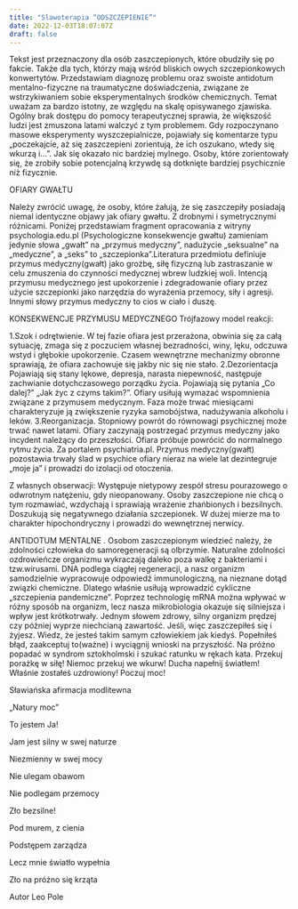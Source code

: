 ```yaml
---
title: "Slawoterapia “ODSZCZEPIENIE”"
date: 2022-12-03T18:07:07Z
draft: false
---
```


Tekst jest przeznaczony dla osób zaszczepionych, które obudziły się po fakcie. Także dla tych, którzy mają wśród bliskich owych szczepionkowych konwertytów. Przedstawiam diagnozę problemu oraz swoiste antidotum mentalno-fizyczne na traumatyczne doświadczenia, związane ze wstrzykiwaniem sobie eksperymentalnych środków chemicznych. Temat uważam za bardzo istotny, ze względu na skalę opisywanego zjawiska. Ogólny brak dostępu do pomocy terapeutycznej sprawia, że większość ludzi jest zmuszona latami walczyć z tym problemem. Gdy rozpoczynano masowe eksperymenty wyszczepialnicze, pojawiały się komentarze typu „poczekajcie, aż się zaszczepieni zorientują, że ich oszukano, wtedy się wkurzą i…”. Jak się okazało nic bardziej mylnego. Osoby, które zorientowały się, że zrobiły sobie potencjalną krzywdę są dotknięte bardziej psychicznie niż fizycznie.


OFIARY GWAŁTU

Należy zwrócić uwagę, że osoby, które żałują, że się zaszczepiły posiadają niemal identyczne objawy jak ofiary gwałtu. Z drobnymi i symetrycznymi różnicami. Poniżej przedstawiam fragment opracowania z witryny psychologia.edu.pl (Psychologiczne konsekwencje gwałtu) zamieniam jedynie słowa „gwałt” na „przymus medyczny”, nadużycie „seksualne” na „medyczne”, a „seks” to „szczepionka”.Literatura przedmiotu definiuje przymus medyczny(gwałt) jako groźbę, siłę fizyczną lub zastraszanie w celu zmuszenia do czynności medycznej wbrew ludzkiej woli. Intencją przymusu medycznego jest upokorzenie i zdegradowanie ofiary przez użycie szczepionki jako narzędzia do wyrażenia przemocy, siły i agresji. Innymi słowy przymus medyczny to cios w ciało i duszę.


KONSEKWENCJE PRZYMUSU MEDYCZNEGO Trójfazowy model reakcji:

1.Szok i odrętwienie. W tej fazie ofiara jest przerażona, obwinia się za całą sytuację, zmaga się z poczuciem własnej bezradności, winy, lęku, odczuwa wstyd i głębokie upokorzenie. Czasem wewnętrzne mechanizmy obronne sprawiają, że ofiara zachowuje się jakby nic się nie stało. 2.Dezorientacja Pojawiają się stany lękowe, depresja, narasta niepewność, następuje zachwianie dotychczasowego porządku życia. Pojawiają się pytania „Co dalej?” „Jak życ z czyms takim?”. Ofiary usiłują wymazać wspomnienia związane z przymusem medycznym. Faza może trwać miesiącami charakteryzuje ją zwiększenie ryzyka samobójstwa, nadużywania alkoholu i leków. 3.Reorganizacja. Stopniowy powrót do równowagi psychicznej może trwać nawet latami. Ofiary zaczynają postrzegać przymus medyczny jako incydent należący do przeszłości. Ofiara próbuje powrócić do normalnego rytmu życia. Za portalem psychiatria.pl. Przymus medyczny(gwałt) pozostawia trwały ślad w psychice ofiary nieraz na wiele lat dezintegruje „moje ja” i prowadzi do izolacji od otoczenia.

Z własnych obserwacji: Występuje nietypowy zespół stresu pourazowego o odwrotnym natężeniu, gdy nieopanowany. Osoby zaszczepione nie chcą o tym rozmawiać, wzdychają i sprawiają wrażenie zhańbionych i bezsilnych. Doszukują się negatywnego działania szczepionek. W dużej mierze ma to charakter hipochondryczny i prowadzi do wewnętrznej nerwicy.


ANTIDOTUM MENTALNE . Osobom zaszczepionym wiedzieć należy, że zdolności człowieka do samoregeneracji są olbrzymie. Naturalne zdolności ozdrowieńcze organizmu wykraczają daleko poza walkę z bakteriami i tzw.wirusami. DNA podlega ciągłej regeneracji, a nasz organizm samodzielnie wypracowuje odpowiedź immunologiczną, na nieznane dotąd związki chemiczne. Dlatego właśnie usiłują wprowadzić cykliczne „szczepienia pandemiczne”. Poprzez technologię mRNA można wpływać w różny sposób na organizm, lecz nasza mikrobiologia okazuje się silniejsza i wpływ jest krótkotrwały. Jednym słowem zdrowy, silny organizm prędzej czy później wyprze niechcianą zawartość. Jeśli, więc zaszczepiłeś się i żyjesz. Wiedz, że jesteś takim samym człowiekiem jak kiedyś. Popełniłeś błąd, zaakceptuj to(ważne) i wyciągnij wnioski na przyszłość. Na próżno popadać w syndrom sztokholmski i szukać ratunku w rękach kata. Przekuj porażkę w siłę! Niemoc przekuj we wkurw! Ducha napełnij światłem! Właśnie zostałeś uzdrowiony! Poczuj moc!


Sławiańska afirmacja modlitewna

„Natury moc”

To jestem Ja!

Jam jest silny w swej naturze

Niezmienny w swej mocy

Nie ulegam obawom

Nie podlegam przemocy

Zło bezsilne!

Pod murem, z cienia

Podstępem zarządza

Lecz mnie światło wypełnia

Zło na próżno się krząta

Autor Leo Pole


